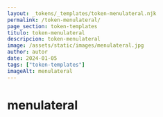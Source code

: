 ```yaml
---
layout: _tokens/_templates/token-menulateral.njk
permalink: /token-menulateral/
page_section: token-templates
titulo: token-menulateral
descripcion: token-menulateral
image: /assets/static/images/menulateral.jpg
author: autor
date: 2024-01-05
tags: ["token-templates"]
imageAlt: menulateral
---
```


# menulateral
